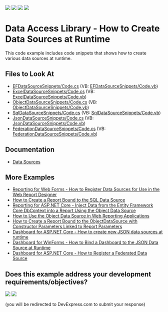 <!-- default badges list -->
![](https://img.shields.io/endpoint?url=https://codecentral.devexpress.com/api/v1/VersionRange/128582849/24.2.1%2B)
[![](https://img.shields.io/badge/Open_in_DevExpress_Support_Center-FF7200?style=flat-square&logo=DevExpress&logoColor=white)](https://supportcenter.devexpress.com/ticket/details/T424210)
[![](https://img.shields.io/badge/📖_How_to_use_DevExpress_Examples-e9f6fc?style=flat-square)](https://docs.devexpress.com/GeneralInformation/403183)
[![](https://img.shields.io/badge/💬_Leave_Feedback-feecdd?style=flat-square)](#does-this-example-address-your-development-requirementsobjectives)
<!-- default badges end -->
# Data Access Library - How to Create Data Sources at Runtime

This code example includes code snippets that shows how to create various data sources at runtime.

## Files to Look At

* [EFDataSourceSnippets/Code.cs](./CS/EFDataSourceSnippets/Code.cs) (VB: [EFDataSourceSnippets/Code.vb](./VB/EFDataSourceSnippets/Code.vb))
* [ExcelDataSourceSnippets/Code.cs](./CS/ExcelDataSourceSnippets/Code.cs) (VB: [ExcelDataSourceSnippets/Code.vb](./VB/ExcelDataSourceSnippets/Code.vb))
* [ObjectDataSourceSnippets/Code.cs](./CS/ObjectDataSourceSnippets/Code.cs) (VB: [ObjectDataSourceSnippets/Code.vb](./VB/ObjectDataSourceSnippets/Code.vb))
* [SqlDataSourceSnippets/Code.cs](./CS/SqlDataSourceSnippets/Code.cs) (VB: [SqlDataSourceSnippets/Code.vb](./VB/SqlDataSourceSnippets/Code.vb))
* [JsonDataSourceSnippets/Code.cs](./CS/JsonDataSourceSnippets/Code.cs) (VB: [JsonDataSourceSnippets/Code.vb](./VB/JsonDataSourceSnippets/Code.vb))
* [FederationDataSourceSnippets/Code.cs](./CS/FederationDataSourceSnippets/Code.cs) (VB: [FederationDataSourceSnippets/Code.vb](./VB/FederationDataSourceSnippets/Code.vb))

## Documentation

- [Data Sources](https://docs.devexpress.com/CoreLibraries/403632/devexpress-data-library/data-sources)

## More Examples

- [Reporting for Web Forms - How to Register Data Sources for Use in the Web Report Designer](https://github.com/DevExpress-Examples/reporting-web-forms-report-designer-add-data-sources)
- [How to Create a Report Bound to the SQL Data Source](https://github.com/DevExpress-Examples/Create-a-Report-Bound-To-SqlDataSource)
- [Reporting for ASP.NET Core - Inject Data from the Entity Framework Core DbContext into a Report Using the Object Data Source](https://github.com/DevExpress-Examples/reporting-asp-net-core-inject-data-from-efcore-dbcontext-into-report-using-object-data-source)
- [How to Use the Object Data Source in Web Reporting Applications](https://github.com/DevExpress-Examples/Reporting-Object-Data-Source-Web-Application)
- [How to Create a Report Bound to the ObjectDataSource with Constructor Parameters Linked to Report Parameters](https://github.com/DevExpress-Examples/reporting-web-object-data-source-constructor-parameters)
- [Dashboard for ASP.NET Core - How to create new JSON data sources at runtime](https://github.com/DevExpress-Examples/asp-net-core-dashboard-create-json-connections)
- [Dashboard for WinForms - How to Bind a Dashboard to the JSON Data Source at Runtime](https://github.com/DevExpress-Examples/winforms-dashboard-json-data-source)
- [Dashboard for ASP.NET Core - How to Register a Federated Data Source](https://github.com/DevExpress-Examples/aspnet-core-dashboard-data-federation)
<!-- feedback -->
## Does this example address your development requirements/objectives?

[<img src="https://www.devexpress.com/support/examples/i/yes-button.svg"/>](https://www.devexpress.com/support/examples/survey.xml?utm_source=github&utm_campaign=data-access-library-create-data-sources-at-runtime&~~~was_helpful=yes) [<img src="https://www.devexpress.com/support/examples/i/no-button.svg"/>](https://www.devexpress.com/support/examples/survey.xml?utm_source=github&utm_campaign=data-access-library-create-data-sources-at-runtime&~~~was_helpful=no)

(you will be redirected to DevExpress.com to submit your response)
<!-- feedback end -->
